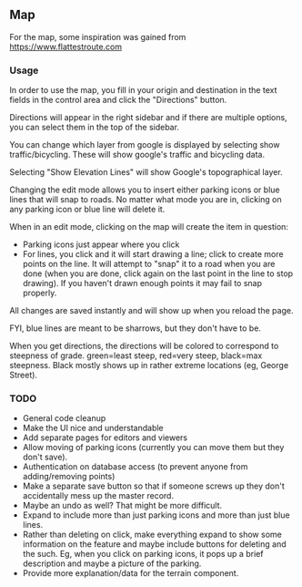 ## Map

For the map, some inspiration was gained from https://www.flattestroute.com

### Usage

In order to use the map, you fill in your origin and destination in the text fields in the control area and click the "Directions" button.

Directions will appear in the right sidebar and if there are multiple options, you can select them in the top of the sidebar.

You can change which layer from google is displayed by selecting show traffic/bicycling. These will show google's traffic and
bicycling data.

Selecting "Show Elevation Lines" will show Google's topographical layer.

Changing the edit mode allows you to insert either parking icons or blue lines
that will snap to roads. No matter what mode you are in, clicking on any parking icon
or blue line will delete it.

When in an edit mode, clicking on the map will create the item in question:
 - Parking icons just appear where you click
 - For lines, you click and it will start drawing a line; click to create
   more points on the line. It will attempt to "snap" it to a road when you
   are done (when you are done, click again on the last point in the line to
   stop drawing). If you haven't drawn enough points it may fail to snap properly.

All changes are saved instantly and will show up when you reload the page.

FYI, blue lines are meant to be sharrows, but they don't have to be.

When you get directions, the directions will be colored to correspond to
steepness of grade. green=least steep, red=very steep, black=max steepness.
Black mostly shows up in rather extreme locations (eg, George Street).

### TODO

 - General code cleanup
 - Make the UI nice and understandable
 - Add separate pages for editors and viewers
 - Allow moving of parking icons (currently you can move them but they don't save).
 - Authentication on database access (to prevent anyone from adding/removing points)
 - Make a separate save button so that if someone screws up they don't accidentally
   mess up the master record.
 - Maybe an undo as well? That might be more difficult.
 - Expand to include more than just parking icons and more than just blue lines.
 - Rather than deleting on click, make everything expand to show some information
   on the feature and maybe include buttons for deleting and the such. Eg, when
   you click on parking icons, it pops up a brief description and maybe a picture
   of the parking.
 - Provide more explanation/data for the terrain component.
